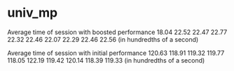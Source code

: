 # univ_mp

Average time of session with boosted performance 
18.04 
22.52
22.47
22.77
22.32
22.46
22.07
22.29
22.46
22.56
(in hundredths of a second)

Average time of session with initial performance 
120.63 
118.91 
119.32 
119.77 
118.05 
122.19 
119.42 
120.14 
118.39 
119.33 
(in hundredths of a second)

